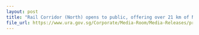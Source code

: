 ```yaml
---
layout: post
title: "Rail Corridor (North) opens to public, offering over 21 km of North-South connectivity and greater accessibility with more than 30 access paths"
file_url: https://www.ura.gov.sg/Corporate/Media-Room/Media-Releases/pr23-03
---
```

